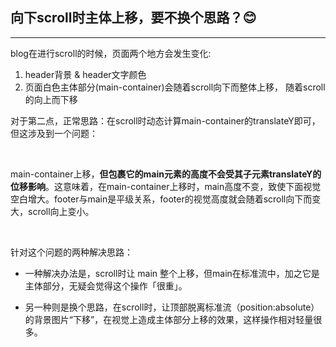 ## 向下scroll时主体上移，要不换个思路？😊
---

blog在进行scroll的时候，页面两个地方会发生变化:

1. header背景 & header文字颜色
2. 页面白色主体部分(main-container)会随着scroll向下而整体上移， 随着scroll的向上而下移

对于第二点，正常思路：在scroll时动态计算main-container的translateY即可，但这涉及到一个问题：  

<br />

main-container上移，**但包裹它的main元素的高度不会受其子元素translateY的位移影响**。这意味着，在main-container上移时，main高度不变，致使下面视觉空白增大。footer与main是平级关系，footer的视觉高度就会随着scroll向下而变大，scroll向上变小。 

<br />


针对这个问题的两种解决思路：

*  一种解决办法是，scroll时让 main 整个上移，但main在标准流中，加之它是主体部分，无疑会觉得这个操作「很重」。  

*  另一种则是换个思路，在scroll时，让顶部脱离标准流（position:absolute）的背景图片“下移”，在视觉上造成主体部分上移的效果，这样操作相对轻量很多。


